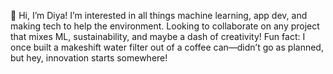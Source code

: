 👋 Hi, I’m Diya! I’m interested in all things machine learning, app dev, and making tech to help the environment. Looking to collaborate on any project that mixes ML, sustainability, and maybe a dash of creativity! Fun fact: I once built a makeshift water filter out of a coffee can—didn’t go as planned, but hey, innovation starts somewhere!

<!---
deebee08/deebee08 is a ✨ special ✨ repository because its `README.md` (this file) appears on your GitHub profile.
You can click the Preview link to take a look at your changes.
--->
